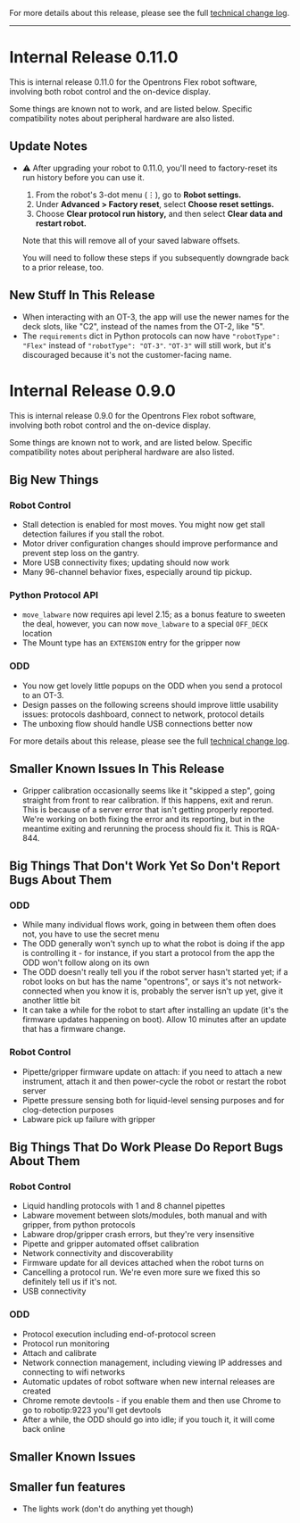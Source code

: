 For more details about this release, please see the full [technical change log][]. 

[technical change log]: https://github.com/Opentrons/opentrons/releases

---

# Internal Release 0.11.0

This is internal release 0.11.0 for the Opentrons Flex robot software, involving both robot control and the on-device display.

Some things are known not to work, and are listed below. Specific compatibility notes about peripheral hardware are also listed.

## Update Notes

- ⚠️ After upgrading your robot to 0.11.0, you'll need to factory-reset its run history before you can use it.

  1. From the robot's 3-dot menu (⋮), go to **Robot settings.**
  2. Under **Advanced > Factory reset**, select **Choose reset settings.**
  3. Choose **Clear protocol run history,** and then select **Clear data and restart robot.**

  Note that this will remove all of your saved labware offsets.

  You will need to follow these steps if you subsequently downgrade back to a prior release, too.

## New Stuff In This Release

- When interacting with an OT-3, the app will use the newer names for the deck slots, like "C2", instead of the names from the OT-2, like "5".
- The `requirements` dict in Python protocols can now have `"robotType": "Flex"` instead of `"robotType": "OT-3"`. `"OT-3"` will still work, but it's discouraged because it's not the customer-facing name.

# Internal Release 0.9.0

This is internal release 0.9.0 for the Opentrons Flex robot software, involving both robot control and the on-device display.

Some things are known not to work, and are listed below. Specific compatibility notes about peripheral hardware are also listed.

## Big New Things
### Robot Control
- Stall detection is enabled for most moves. You might now get stall detection failures if you stall the robot.
- Motor driver configuration changes should improve performance and prevent step loss on the gantry.
- More USB connectivity fixes; updating should now work
- Many 96-channel behavior fixes, especially around tip pickup.

### Python Protocol API
- ``move_labware`` now requires api level 2.15; as a bonus feature to sweeten the deal, however, you can now `move_labware` to a special `OFF_DECK` location
- The Mount type has an `EXTENSION` entry for the gripper now

### ODD
- You now get lovely little popups on the ODD when you send a protocol to an OT-3. 
- Design passes on the following screens should improve little usability issues: protocols dashboard, connect to network, protocol details
- The unboxing flow should handle USB connections better now

For more details about this release, please see the full [technical change log][]. 

## Smaller Known Issues In This Release
- Gripper calibration occasionally seems like it "skipped a step", going straight from front to rear calibration. If this happens, exit and rerun. This is because of a server error that isn't getting properly reported. We're working on both fixing the error and its reporting, but in the meantime exiting and rerunning the process should fix it. This is RQA-844.

## Big Things That Don't Work Yet So Don't Report Bugs About Them

### ODD
- While many individual flows work, going in between them often does not, you have to use the secret menu
- The ODD generally won't synch up to what the robot is doing if the app is controlling it - for instance, if you start a protocol from the app the ODD won't follow along on its own
- The ODD doesn't really tell you if the robot server hasn't started yet; if a robot looks on but has the name "opentrons", or says it's not network-connected when you know it is, probably the server isn't up yet, give it another little bit
- It can take a while for the robot to start after installing an update (it's the firmware updates happening on boot). Allow 10 minutes after an update that has a firmware change.

### Robot Control
- Pipette/gripper firmware update on attach: if you need to attach a new instrument, attach it and then power-cycle the robot or restart the robot server
- Pipette pressure sensing both for liquid-level sensing purposes and for clog-detection purposes
- Labware pick up failure with gripper

## Big Things That Do Work Please Do Report Bugs About Them
### Robot Control
- Liquid handling protocols with 1 and 8 channel pipettes
- Labware movement between slots/modules, both manual and with gripper, from python protocols
- Labware drop/gripper crash errors, but they're very insensitive
- Pipette and gripper automated offset calibration
- Network connectivity and discoverability
- Firmware update for all devices attached when the robot turns on
- Cancelling a protocol run. We're even more sure we fixed this so definitely tell us if it's not.
- USB connectivity

### ODD
- Protocol execution including end-of-protocol screen
- Protocol run monitoring
- Attach and calibrate
- Network connection management, including viewing IP addresses and connecting to wifi networks
- Automatic updates of robot software when new internal releases are created
- Chrome remote devtools - if you enable them and then use Chrome to go to robotip:9223 you'll get devtools
- After a while, the ODD should go into idle; if you touch it, it will come back online

## Smaller Known Issues

## Smaller fun features
- The lights work (don't do anything yet though)
